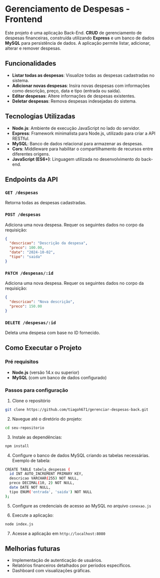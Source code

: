 # Gerenciamento de Despesas - Frontend

Este projeto é uma aplicação Back-End. **CRUD** de gerenciamento de despesas financeiras, construída utilizando **Express** e um banco de dados **MySQL** para persistência de dados. A aplicação permite listar, adicionar, alterar e remover despesas.

## Funcionalidades

- **Listar todas as despesas**: Visualize todas as despesas cadastradas no sistema.
- **Adicionar novas despesas**: Insira novas despesas com informações como descrição, preço, data e tipo (entrada ou saída).
- **Editar despesas**: Altere informações de despesas existentes.
- **Deletar despesas**: Remova despesas indesejadas do sistema.

## Tecnologias Utilizadas

- **Node.js**: Ambiente de execução JavaScript no lado do servidor.
- **Express**: Framework minimalista para Node.js, utilizado para criar a API RESTful.
- **MySQL**: Banco de dados relacional para armazenar as despesas.
- **Cors**: Middleware para habilitar o compartilhamento de recursos entre diferentes origens.
- **JavaScript (ES6+)**: Linguagem utilizada no desenvolvimento do back-end.

## Endpoints da API

### `GET /despesas`
Retorna todas as despesas cadastradas.

### `POST /despesas`
Adiciona uma nova despesa. Requer os seguintes dados no corpo da requisição:
```json
{
  "descricao": "Descrição da despesa",
  "preco": 100.00,
  "date": "2024-10-02",
  "tipo": "saida"
}
```

### `PATCH /despesas/:id`
Adiciona uma nova despesa. Requer os seguintes dados no corpo da requisição:
```json
{
  "descricao": "Nova descrição",
  "preco": 150.00
}
```
### `DELETE /despesas/:id`
Deleta uma despesa com base no ID fornecido.

## Como Executar o Projeto

### Pré requisitos
- **Node.js** (versão 14.x ou superior)
- **MySQL** (com um banco de dados configurado)

### Passos para configuração

1. Clone o repositório

```bash
git clone https://github.com/tiagoh671/gerenciar-despesas-back.git
```
2. Navegue até o diretório do projeto:
```bash
cd seu-repositorio
```
3. Instale as dependências:
```bash
npm install
```
4. Configure o banco de dados MySQL criando as tabelas necessárias. Exemplo de tabela:
```bash
CREATE TABLE tabela_despesas (
  id INT AUTO_INCREMENT PRIMARY KEY,
  descricao VARCHAR(255) NOT NULL,
  preco DECIMAL(10, 2) NOT NULL,
  date DATE NOT NULL,
  tipo ENUM('entrada', 'saida') NOT NULL
);
```
5. Configure as credenciais de acesso ao MySQL no arquivo `conexao.js`

6. Execute a aplicação:
```bash
node index.js
```
7. Acesse a aplicação em `http://localhost:8080`

## Melhorias futuras

- Implementação de autenticação de usuários.
- Relatórios financeiros detalhados por períodos específicos.
- Dashboard com visualizações gráficas.
